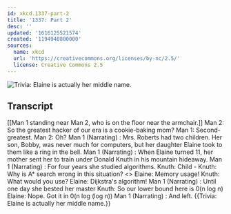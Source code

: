 ```yaml
---
id: xkcd.1337-part-2
title: '1337: Part 2'
desc: ''
updated: '1616125521574'
created: '1194940800000'
sources:
  name: xkcd
  url: 'https://creativecommons.org/licenses/by-nc/2.5/'
  license: Creative Commons 2.5
---
```

![Trivia: Elaine is actually her middle name.](https://imgs.xkcd.com/comics/1337_part_2.png)

## Transcript
[[Man 1 standing near Man 2, who is on the floor near the armchair.]]
Man 2: So the greatest hacker of our era is a cookie-baking mom?
Man 1: Second-greatest.
Man 2: Oh?
Man 1 (Narrating) : Mrs. Roberts had two children. Her son, Bobby, was never much for computers, but her daughter Elaine took to them like a ring in the bell.
Man 1 (Narrating) : When Elaine turned 11, her mother sent her to train under Donald Knuth in his mountain hideaway.
Man 1 (Narrating) : For four years she studied algorithms.
Knuth: Child - 
Knuth: Why is A* search wrong in this situation?
<<swish>>
Elaine: Memory usage!
Knuth: What would you use?
Elaine: Dijkstra's algorithm!
Man 1 (Narrating) : Until one day she bested her master
Knuth: So our lower bound here is 0(n log n)
Elaine:  Nope. Got it in 0(n log (log n))
Man 1 (Narrating) : And left.
{{Trivia: Elaine is actually her middle name.}}
